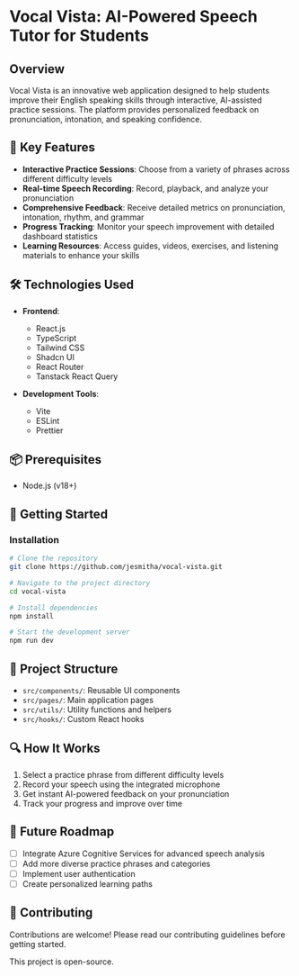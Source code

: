 # Vocal Vista: AI-Powered Speech Tutor for Students

## Overview

Vocal Vista is an innovative web application designed to help students improve their English speaking skills through interactive, AI-assisted practice sessions. The platform provides personalized feedback on pronunciation, intonation, and speaking confidence.

## 🚀 Key Features

- **Interactive Practice Sessions**: Choose from a variety of phrases across different difficulty levels
- **Real-time Speech Recording**: Record, playback, and analyze your pronunciation
- **Comprehensive Feedback**: Receive detailed metrics on pronunciation, intonation, rhythm, and grammar
- **Progress Tracking**: Monitor your speech improvement with detailed dashboard statistics
- **Learning Resources**: Access guides, videos, exercises, and listening materials to enhance your skills

## 🛠 Technologies Used

- **Frontend**: 
  - React.js
  - TypeScript
  - Tailwind CSS
  - Shadcn UI
  - React Router
  - Tanstack React Query

- **Development Tools**:
  - Vite
  - ESLint
  - Prettier

## 📦 Prerequisites

- Node.js (v18+)

## 🏁 Getting Started

### Installation

```bash
# Clone the repository
git clone https://github.com/jesmitha/vocal-vista.git

# Navigate to the project directory
cd vocal-vista

# Install dependencies
npm install

# Start the development server
npm run dev
```

## 🌟 Project Structure

- `src/components/`: Reusable UI components
- `src/pages/`: Main application pages
- `src/utils/`: Utility functions and helpers
- `src/hooks/`: Custom React hooks

## 🔍 How It Works

1. Select a practice phrase from different difficulty levels
2. Record your speech using the integrated microphone
3. Get instant AI-powered feedback on your pronunciation
4. Track your progress and improve over time

## 🔮 Future Roadmap

- [ ] Integrate Azure Cognitive Services for advanced speech analysis
- [ ] Add more diverse practice phrases and categories
- [ ] Implement user authentication
- [ ] Create personalized learning paths

## 🤝 Contributing

Contributions are welcome! Please read our contributing guidelines before getting started.

This project is open-source.
